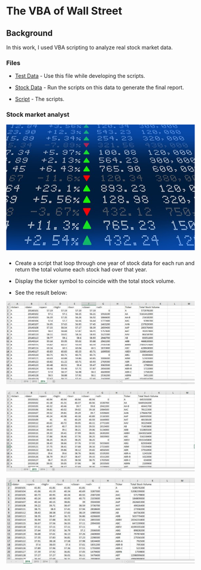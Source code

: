 # The VBA of Wall Street

## Background

In this work, I used VBA scripting to analyze real stock market data. 

### Files

* [Test Data](https://github.com/ofunkey/VBA/blob/master/alphabtical_testing.xlsx) - Use this file while developing the scripts.

* [Stock Data](https://github.com/ofunkey/VBA/blob/master/Multiple_year_stock_data_easy.xlsm) - Run the scripts on this data to generate the final report.

* [Script](Multiple_year_stock_data.vb) - The scripts.

### Stock market analyst

![stock Market](https://github.com/ofunkey/VBA/blob/master/stockmarket.jpg)

### 

* Create a script that loop through one year of stock data for each run and return the total volume each stock had over that year.

* Display the ticker symbol to coincide with the total stock volume.

* See the result below:

![solution_2014](https://github.com/ofunkey/VBA/blob/master/2014_Multi_Year_Stock_Data.JPG)

![solution_2015](https://github.com/ofunkey/VBA/blob/master/2015_Multi_Year_Stock_Data.JPG)

![solution_2016](https://github.com/ofunkey/VBA/blob/master/2016_Multi_Year_Stock_Data.JPG)









